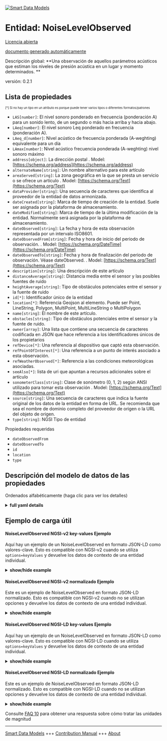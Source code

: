 <!-- 10-Header -->  
[![Smart Data Models](https://smartdatamodels.org/wp-content/uploads/2022/01/SmartDataModels_logo.png "Logo")](https://smartdatamodels.org)  
Entidad: NoiseLevelObserved  
===========================<!-- /10-Header -->  
<!-- 15-License -->  
[Licencia abierta](https://github.com/smart-data-models//dataModel.Environment/blob/master/NoiseLevelObserved/LICENSE.md)  
[documento generado automáticamente](https://docs.google.com/presentation/d/e/2PACX-1vTs-Ng5dIAwkg91oTTUdt8ua7woBXhPnwavZ0FxgR8BsAI_Ek3C5q97Nd94HS8KhP-r_quD4H0fgyt3/pub?start=false&loop=false&delayms=3000#slide=id.gb715ace035_0_60)  
<!-- /15-License -->  
<!-- 20-Description -->  
Descripción global: **Una observación de aquellos parámetros acústicos que estiman los niveles de presión acústica en un lugar y momento determinados. **  
versión: 0.2.1  
<!-- /20-Description -->  
<!-- 30-PropertiesList -->  

## Lista de propiedades  

<sup><sub>[*] Si no hay un tipo en un atributo es porque puede tener varios tipos o diferentes formatos/patrones</sub></sup>  
- `LAS[number]`: El nivel sonoro ponderado en frecuencia (ponderación A) para un sonido lento, de un segundo o más hacia arriba y hacia abajo.  - `LAeq[number]`: El nivel sonoro Leq ponderado en frecuencia (ponderación A).  - `LAeq_d[number]`: Nivel acústico de frecuencia ponderada (A-weghting) equivalente para un día  - `LAmax[number]`: Nivel acústico frecuencia ponderada (A-weghting) nivel sonoro máximo  - `address[object]`: La dirección postal  . Model: [https://schema.org/address](https://schema.org/address)- `alternateName[string]`: Un nombre alternativo para este artículo  - `areaServed[string]`: La zona geográfica en la que se presta un servicio o se ofrece un artículo  . Model: [https://schema.org/Text](https://schema.org/Text)- `dataProvider[string]`: Una secuencia de caracteres que identifica al proveedor de la entidad de datos armonizada.  - `dateCreated[string]`: Marca de tiempo de creación de la entidad. Suele ser asignada por la plataforma de almacenamiento.  - `dateModified[string]`: Marca de tiempo de la última modificación de la entidad. Normalmente será asignada por la plataforma de almacenamiento.  - `dateObserved[string]`: La fecha y hora de esta observación representada por un intervalo ISO8601.  - `dateObservedFrom[string]`: Fecha y hora de inicio del periodo de observación.  . Model: [https://schema.org/DateTime](https://schema.org/DateTime)- `dateObservedTo[string]`: Fecha y hora de finalización del periodo de observación. Véase dateObserved.  . Model: [https://schema.org/Text](https://schema.org/Text)- `description[string]`: Una descripción de este artículo  - `distanceAverage[string]`: Distancia media entre el sensor y las posibles fuentes de ruido  - `heightAverage[string]`: Tipo de obstáculos potenciales entre el sensor y la fuente de ruido  - `id[*]`: Identificador único de la entidad  - `location[*]`: Referencia Geojson al elemento. Puede ser Point, LineString, Polygon, MultiPoint, MultiLineString o MultiPolygon  - `name[string]`: El nombre de este artículo.  - `obstacles[string]`: Tipo de obstáculos potenciales entre el sensor y la fuente de ruido.  - `owner[array]`: Una lista que contiene una secuencia de caracteres codificada en JSON que hace referencia a los identificadores únicos de los propietarios  - `refDevice[*]`: Una referencia al dispositivo que captó esta observación.  - `refPointOfInterest[*]`: Una referencia a un punto de interés asociado a esta observación.  - `refWeatherObserved[*]`: Referencia a las condiciones meteorológicas asociadas.  - `seeAlso[*]`: lista de uri que apuntan a recursos adicionales sobre el artículo  - `sonometerClass[string]`: Clase de sonómetro (0, 1, 2) según ANSI utilizado para tomar esta observación  . Model: [https://schema.org/Text](https://schema.org/Text)- `source[string]`: Una secuencia de caracteres que indica la fuente original de los datos de la entidad en forma de URL. Se recomienda que sea el nombre de dominio completo del proveedor de origen o la URL del objeto de origen.  - `type[string]`: NGSI Tipo de entidad  <!-- /30-PropertiesList -->  
<!-- 35-RequiredProperties -->  
Propiedades requeridas  
- `dateObservedFrom`  - `dateObservedTo`  - `id`  - `location`  - `type`  <!-- /35-RequiredProperties -->  
<!-- 40-RequiredProperties -->  
<!-- /40-RequiredProperties -->  
<!-- 50-DataModelHeader -->  
## Descripción del modelo de datos de las propiedades  
Ordenados alfabéticamente (haga clic para ver los detalles)  
<!-- /50-DataModelHeader -->  
<!-- 60-ModelYaml -->  
<details><summary><strong>full yaml details</strong></summary>    
```yaml  
NoiseLevelObserved:    
  description: 'An observation of those acoustic parameters that estimate noise pressure levels at a certain place and time. '    
  properties:    
    LAS:    
      description: 'The frequency weighted sound level (A-weighting) for a slow sound, one second mor more up and down.'    
      type: number    
      x-ngsi:    
        type: Property    
    LAeq:    
      description: 'The frequency weighted Leq sound level (A-weighting).'    
      type: number    
      x-ngsi:    
        type: Property    
    LAeq_d:    
      description: 'Acoustic Level frequency weigthed (A-weghting) equivalent for  a day'    
      type: number    
      x-ngsi:    
        type: Property    
    LAmax:    
      description: 'Acoustic level frequency weigthed (A-weghting) maximum sound level'    
      type: number    
      x-ngsi:    
        type: Property    
    address:    
      description: 'The mailing address'    
      properties:    
        addressCountry:    
          description: 'Property. The country. For example, Spain. Model:''https://schema.org/addressCountry'''    
          type: string    
        addressLocality:    
          description: 'Property. The locality in which the street address is, and which is in the region. Model:''https://schema.org/addressLocality'''    
          type: string    
        addressRegion:    
          description: 'Property. The region in which the locality is, and which is in the country. Model:''https://schema.org/addressRegion'''    
          type: string    
        postOfficeBoxNumber:    
          description: 'Property. The post office box number for PO box addresses. For example, 03578. Model:''https://schema.org/postOfficeBoxNumber'''    
          type: string    
        postalCode:    
          description: 'Property. The postal code. For example, 24004. Model:''https://schema.org/https://schema.org/postalCode'''    
          type: string    
        streetAddress:    
          description: 'Property. The street address. Model:''https://schema.org/streetAddress'''    
          type: string    
      type: object    
      x-ngsi:    
        model: https://schema.org/address    
        type: Property    
    alternateName:    
      description: 'An alternative name for this item'    
      type: string    
      x-ngsi:    
        type: Property    
    areaServed:    
      description: 'The geographic area where a service or offered item is provided'    
      type: string    
      x-ngsi:    
        model: https://schema.org/Text    
        type: Property    
    dataProvider:    
      description: 'A sequence of characters identifying the provider of the harmonised data entity.'    
      type: string    
      x-ngsi:    
        type: Property    
    dateCreated:    
      description: 'Entity creation timestamp. This will usually be allocated by the storage platform.'    
      format: date-time    
      type: string    
      x-ngsi:    
        type: Property    
    dateModified:    
      description: 'Timestamp of the last modification of the entity. This will usually be allocated by the storage platform.'    
      format: date-time    
      type: string    
      x-ngsi:    
        type: Property    
    dateObserved:    
      description: 'The date and time of this observation represented by an ISO8601 interval.'    
      type: string    
      x-ngsi:    
        type: Property    
    dateObservedFrom:    
      description: 'Observation period start date and time.'    
      format: date-time    
      type: string    
      x-ngsi:    
        model: https://schema.org/DateTime    
        type: Property    
    dateObservedTo:    
      description: 'Observation period end date and time. See dateObserved.'    
      format: date-time    
      type: string    
      x-ngsi:    
        model: https://schema.org/Text    
        type: Property    
    description:    
      description: 'A description of this item'    
      type: string    
      x-ngsi:    
        type: Property    
    distanceAverage:    
      description: 'Average distance between sensor and potential noise sources'    
      type: string    
      x-ngsi:    
        type: Property    
        units: meters    
    heightAverage:    
      description: 'Type of potential obstacles between the sensor and the noise source'    
      type: string    
      x-ngsi:    
        type: Property    
        units: meters    
    id:    
      anyOf: &noiselevelobserved_-_properties_-_owner_-_items_-_anyof    
        - description: 'Property. Identifier format of any NGSI entity'    
          maxLength: 256    
          minLength: 1    
          pattern: ^[\w\-\.\{\}\$\+\*\[\]`|~^@!,:\\]+$    
          type: string    
        - description: 'Property. Identifier format of any NGSI entity'    
          format: uri    
          type: string    
      description: 'Unique identifier of the entity'    
      x-ngsi:    
        type: Property    
    location:    
      description: 'Geojson reference to the item. It can be Point, LineString, Polygon, MultiPoint, MultiLineString or MultiPolygon'    
      oneOf:    
        - description: 'Geoproperty. Geojson reference to the item. Point'    
          properties:    
            bbox:    
              items:    
                type: number    
              minItems: 4    
              type: array    
            coordinates:    
              items:    
                type: number    
              minItems: 2    
              type: array    
            type:    
              enum:    
                - Point    
              type: string    
          required:    
            - type    
            - coordinates    
          title: 'GeoJSON Point'    
          type: object    
        - description: 'Geoproperty. Geojson reference to the item. LineString'    
          properties:    
            bbox:    
              items:    
                type: number    
              minItems: 4    
              type: array    
            coordinates:    
              items:    
                items:    
                  type: number    
                minItems: 2    
                type: array    
              minItems: 2    
              type: array    
            type:    
              enum:    
                - LineString    
              type: string    
          required:    
            - type    
            - coordinates    
          title: 'GeoJSON LineString'    
          type: object    
        - description: 'Geoproperty. Geojson reference to the item. Polygon'    
          properties:    
            bbox:    
              items:    
                type: number    
              minItems: 4    
              type: array    
            coordinates:    
              items:    
                items:    
                  items:    
                    type: number    
                  minItems: 2    
                  type: array    
                minItems: 4    
                type: array    
              type: array    
            type:    
              enum:    
                - Polygon    
              type: string    
          required:    
            - type    
            - coordinates    
          title: 'GeoJSON Polygon'    
          type: object    
        - description: 'Geoproperty. Geojson reference to the item. MultiPoint'    
          properties:    
            bbox:    
              items:    
                type: number    
              minItems: 4    
              type: array    
            coordinates:    
              items:    
                items:    
                  type: number    
                minItems: 2    
                type: array    
              type: array    
            type:    
              enum:    
                - MultiPoint    
              type: string    
          required:    
            - type    
            - coordinates    
          title: 'GeoJSON MultiPoint'    
          type: object    
        - description: 'Geoproperty. Geojson reference to the item. MultiLineString'    
          properties:    
            bbox:    
              items:    
                type: number    
              minItems: 4    
              type: array    
            coordinates:    
              items:    
                items:    
                  items:    
                    type: number    
                  minItems: 2    
                  type: array    
                minItems: 2    
                type: array    
              type: array    
            type:    
              enum:    
                - MultiLineString    
              type: string    
          required:    
            - type    
            - coordinates    
          title: 'GeoJSON MultiLineString'    
          type: object    
        - description: 'Geoproperty. Geojson reference to the item. MultiLineString'    
          properties:    
            bbox:    
              items:    
                type: number    
              minItems: 4    
              type: array    
            coordinates:    
              items:    
                items:    
                  items:    
                    items:    
                      type: number    
                    minItems: 2    
                    type: array    
                  minItems: 4    
                  type: array    
                type: array    
              type: array    
            type:    
              enum:    
                - MultiPolygon    
              type: string    
          required:    
            - type    
            - coordinates    
          title: 'GeoJSON MultiPolygon'    
          type: object    
      x-ngsi:    
        type: Geoproperty    
    name:    
      description: 'The name of this item.'    
      type: string    
      x-ngsi:    
        type: Property    
    obstacles:    
      description: 'Type of potential obstacles between the sensor and the noise source.'    
      type: string    
      x-ngsi:    
        type: Property    
    owner:    
      description: 'A List containing a JSON encoded sequence of characters referencing the unique Ids of the owner(s)'    
      items:    
        anyOf: *noiselevelobserved_-_properties_-_owner_-_items_-_anyof    
        description: 'Property. Unique identifier of the entity'    
      type: array    
      x-ngsi:    
        type: Property    
    refDevice:    
      anyOf:    
        - description: 'Property. Identifier format of any NGSI entity'    
          maxLength: 256    
          minLength: 1    
          pattern: ^[\w\-\.\{\}\$\+\*\[\]`|~^@!,:\\]+$    
          type: string    
        - description: 'Property. Identifier format of any NGSI entity'    
          format: uri    
          type: string    
      description: 'A reference to the device which captured this observation.'    
      x-ngsi:    
        type: Relationship    
    refPointOfInterest:    
      anyOf:    
        - description: 'Property. Identifier format of any NGSI entity'    
          maxLength: 256    
          minLength: 1    
          pattern: ^[\w\-\.\{\}\$\+\*\[\]`|~^@!,:\\]+$    
          type: string    
        - description: 'Property. Identifier format of any NGSI entity'    
          format: uri    
          type: string    
      description: 'A reference to a point of interest associated to this observation.'    
      x-ngsi:    
        type: Relationship    
    refWeatherObserved:    
      anyOf:    
        - description: 'Property. Identifier format of any NGSI entity'    
          maxLength: 256    
          minLength: 1    
          pattern: ^[\w\-\.\{\}\$\+\*\[\]`|~^@!,:\\]+$    
          type: string    
        - description: 'Property. Identifier format of any NGSI entity'    
          format: uri    
          type: string    
      description: 'Reference to the associated weather conditions.'    
      x-ngsi:    
        type: Relationship    
    seeAlso:    
      description: 'list of uri pointing to additional resources about the item'    
      oneOf:    
        - items:    
            format: uri    
            type: string    
          minItems: 1    
          type: array    
        - format: uri    
          type: string    
      x-ngsi:    
        type: Property    
    sonometerClass:    
      description: 'Class of sonometer (0, 1, 2) according to ANSI used for taking this observation'    
      enum:    
        - 0    
        - 1    
        - 2    
      type: string    
      x-ngsi:    
        model: https://schema.org/Text    
        type: Property    
    source:    
      description: 'A sequence of characters giving the original source of the entity data as a URL. Recommended to be the fully qualified domain name of the source provider, or the URL to the source object.'    
      type: string    
      x-ngsi:    
        type: Property    
    type:    
      description: 'NGSI Entity type'    
      enum:    
        - NoiseLevelObserved    
      type: string    
      x-ngsi:    
        type: Property    
  required:    
    - id    
    - type    
    - dateObservedFrom    
    - dateObservedTo    
    - location    
  type: object    
  x-derived-from: ""    
  x-disclaimer: 'Redistribution and use in source and binary forms, with or without modification, are permitted  provided that the license conditions are met. Copyleft (c) 2021 Contributors to Smart Data Models Program'    
  x-license-url: https://github.com/smart-data-models/dataModel.Environment/blob/master/NoiseLevelObserved/LICENSE.md    
  x-model-schema: https://smart-data-models.github.io/dataModel.Environment/NoiseLevelObserved/schema.json    
  x-model-tags: GreenMov    
  x-version: 0.2.1    
```  
</details>    
<!-- /60-ModelYaml -->  
<!-- 70-MiddleNotes -->  
<!-- /70-MiddleNotes -->  
<!-- 80-Examples -->  
## Ejemplo de carga útil  
#### NoiseLevelObserved NGSI-v2 key-values Ejemplo  
Aquí hay un ejemplo de un NoiseLevelObserved en formato JSON-LD como valores-clave. Esto es compatible con NGSI-v2 cuando se utiliza `options=keyValues` y devuelve los datos de contexto de una entidad individual.  
<details><summary><strong>show/hide example</strong></summary>    
```json  
{  
  "id": "Vitoria-NoiseLevelObserved-2016-12-28T11:00:00_2016-12-28T12:00:00",  
  "type": "NoiseLevelObserved",  
  "LAS": 91.6,  
  "LAeq": 67.8,  
  "LAeq_d": 65.4,  
  "LAmax": 94.5,  
  "dateObservedFrom": "2016-12-28T11:00:00.00Z",  
  "dateObservedTo": "2016-12-28T12:00:00.00Z",  
  "location": {  
    "type": "Point",  
    "coordinates": [-2.698, 42.8491]  
  }  
}  
```  
</details>  
#### NoiseLevelObserved NGSI-v2 normalizado Ejemplo  
Este es un ejemplo de NoiseLevelObserved en formato JSON-LD normalizado. Esto es compatible con NGSI-v2 cuando no se utilizan opciones y devuelve los datos de contexto de una entidad individual.  
<details><summary><strong>show/hide example</strong></summary>    
```json  
{  
  "id": "Vitoria-NoiseLevelObserved-2016-12-28T11:00:00_2016-12-28T12:00:00",  
  "type": "NoiseLevelObserved",  
  "dateObservedFrom": {  
    "type": "DateTime",  
    "value": "2016-12-28T11:00:00.00Z"  
  },  
  "LAmax": {  
    "type": "Number",  
    "value": 94.5  
  },  
  "LAeq": {  
    "type": "Number",  
    "value": 67.8  
  },  
  "dateObservedTo": {  
    "type": "DateTime",  
    "value": "2016-12-28T12:00:00.00Z"  
  },  
  "LAeq_d": {  
    "type": "Number",  
    "value": 65.4  
  },  
  "location": {  
    "type": "geo:json",  
    "value": {  
      "type": "Point",  
      "coordinates": [  
        -2.698,  
        42.8491  
      ]  
    }  
  },  
  "LAS": {  
    "type": "Number",  
    "value": 91.6  
  }  
}  
```  
</details>  
#### NoiseLevelObserved NGSI-LD key-values Ejemplo  
Aquí hay un ejemplo de un NoiseLevelObserved en formato JSON-LD como valores-clave. Esto es compatible con NGSI-LD cuando se utiliza `options=keyValues` y devuelve los datos de contexto de una entidad individual.  
<details><summary><strong>show/hide example</strong></summary>    
```json  
{  
    "id": "urn:ngsi-ld:NoiseLevelObserved:Vitoria-NoiseLevelObserved-2016-12-28T11:00:00_2016-12-28T12:00:00",  
    "type": "NoiseLevelObserved",  
    "LAS": 91.6,  
    "LAeq": 67.8,  
    "LAeq_d": 65.4,  
    "LAmax": 94.5,  
    "dateObservedFrom": {  
        "@type": "DateTime",  
        "@value": "2016-12-28T11:00:00.00Z"  
    },  
    "dateObservedTo": {  
        "@type": "DateTime",  
        "@value": "2016-12-28T12:00:00.00Z"  
    },  
    "location": {  
        "coordinates": [  
            -2.698,  
            42.8491  
        ],  
        "type": "Point"  
    },  
    "@context": [  
        "https://uri.etsi.org/ngsi-ld/v1/ngsi-ld-core-context.jsonld",  
        "https://raw.githubusercontent.com/smart-data-models/dataModel.Environment/master/context.jsonld"  
    ]  
}  
```  
</details>  
#### NoiseLevelObserved NGSI-LD normalizado Ejemplo  
Este es un ejemplo de NoiseLevelObserved en formato JSON-LD normalizado. Esto es compatible con NGSI-LD cuando no se utilizan opciones y devuelve los datos de contexto de una entidad individual.  
<details><summary><strong>show/hide example</strong></summary>    
```json  
{  
  "id": "urn:ngsi-ld:NoiseLevelObserved:Vitoria-NoiseLevelObserved-2016-12-28T11:00:00_2016-12-28T12:00:00",  
  "type": "NoiseLevelObserved",  
  "LAS": {  
    "type": "Property",  
    "value": 91.6  
  },  
  "LAeq": {  
    "type": "Property",  
    "value": 67.8  
  },  
  "LAeq_d": {  
    "type": "Property",  
    "value": 65.4  
  },  
  "LAmax": {  
    "type": "Property",  
    "value": 94.5  
  },  
  "dateObservedFrom": {  
    "type": "Property",  
    "value": {  
      "@type": "DateTime",  
      "@value": "2016-12-28T11:00:00.00Z"  
    }  
  },  
  "dateObservedTo": {  
    "type": "Property",  
    "value": {  
      "@type": "DateTime",  
      "@value": "2016-12-28T12:00:00.00Z"  
    }  
  },  
  "location": {  
    "type": "GeoProperty",  
    "value": {  
      "type": "Point",  
      "coordinates": [  
        -2.698,  
        42.8491  
      ]  
    }  
  },  
  "@context": [  
    "https://uri.etsi.org/ngsi-ld/v1/ngsi-ld-core-context.jsonld",  
    "https://raw.githubusercontent.com/smart-data-models/dataModel.Environment/master/context.jsonld"  
  ]  
}  
```  
</details><!-- /80-Examples -->  
<!-- 90-FooterNotes -->  
<!-- /90-FooterNotes -->  
<!-- 95-Units -->  
Consulte [FAQ 10](https://smartdatamodels.org/index.php/faqs/) para obtener una respuesta sobre cómo tratar las unidades de magnitud  
<!-- /95-Units -->  
<!-- 97-LastFooter -->  
---  
[Smart Data Models](https://smartdatamodels.org) +++ [Contribution Manual](https://bit.ly/contribution_manual) +++ [About](https://bit.ly/Introduction_SDM)<!-- /97-LastFooter -->  
